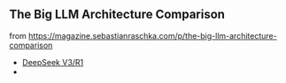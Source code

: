 ## The Big LLM Architecture Comparison

from https://magazine.sebastianraschka.com/p/the-big-llm-architecture-comparison

- [DeepSeek V3/R1](./1-deepseek.md)
- 